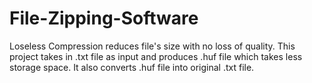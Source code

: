 # File-Zipping-Software
Loseless Compression reduces file's size with no loss of quality. This project takes in .txt file as input and produces .huf file which takes less storage space. It also converts .huf file into original .txt file. 

